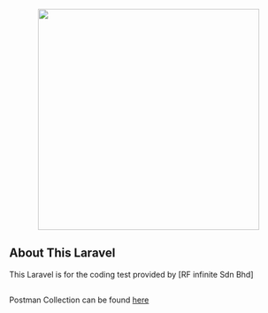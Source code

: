 <p align="center"><a href="https://laravel.com" target="_blank"><img src="https://raw.githubusercontent.com/laravel/art/master/logo-lockup/5%20SVG/2%20CMYK/1%20Full%20Color/laravel-logolockup-cmyk-red.svg" width="400"></a></p>

## About This Laravel

This Laravel is for the coding test provided by [RF infinite Sdn Bhd]

## 
Postman Collection can be found [here](https://github.com/bahman2216/laravel-octo/blob/master/My%20Movie%20API.postman_collection.json)

